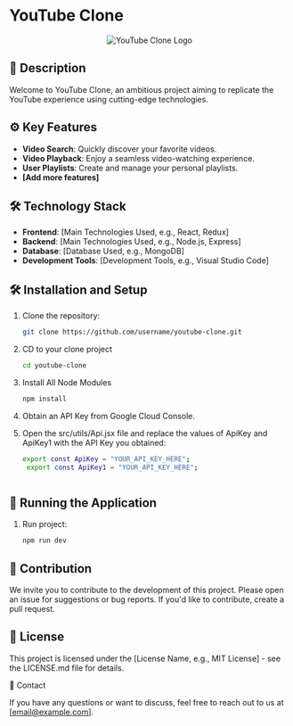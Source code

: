# YouTube Clone

<p align="center">
  <img src="https://yt3.ggpht.com/RXCiPfH_LYi15tgWbLNkEoJz3eQwouG6RDcg-df7Rirg3sFXP-gyW31SdwUdKTwZixUJQBMg=s88-c-k-c0x00ffffff-no-rj" alt="YouTube Clone Logo">
</p>

## 🚀 Description

Welcome to YouTube Clone, an ambitious project aiming to replicate the YouTube experience using cutting-edge technologies.

## ⚙️ Key Features

- **Video Search**: Quickly discover your favorite videos.
- **Video Playback**: Enjoy a seamless video-watching experience.
- **User Playlists**: Create and manage your personal playlists.
- **[Add more features]**

## 🛠️ Technology Stack

- **Frontend**: [Main Technologies Used, e.g., React, Redux]
- **Backend**: [Main Technologies Used, e.g., Node.js, Express]
- **Database**: [Database Used, e.g., MongoDB]
- **Development Tools**: [Development Tools, e.g., Visual Studio Code]

## 🛠️ Installation and Setup

1. Clone the repository:

   ```bash
   git clone https://github.com/username/youtube-clone.git
2. CD to your clone project

   ```bash
   cd youtube-clone
3. Install All Node Modules

   ```bash
   npm install
3. Obtain an API Key from Google Cloud Console.
3. Open the src/utils/Api.jsx file and replace the values of ApiKey and ApiKey1 with the API Key you obtained:

   ```bash
   export const ApiKey = "YOUR_API_KEY_HERE";
    export const ApiKey1 = "YOUR_API_KEY_HERE";



## 🚀 Running the Application

1. Run project:

   ```bash
   npm run dev

## 🤝 Contribution

We invite you to contribute to the development of this project. Please open an issue for suggestions or bug reports. If you'd like to contribute, create a pull request.

## 📜 License

This project is licensed under the [License Name, e.g., MIT License] - see the LICENSE.md file for details.

📧 Contact

If you have any questions or want to discuss, feel free to reach out to us at [email@example.com].

